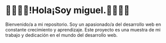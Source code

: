 
<!--
**Miguelap-486/Miguelap-486** is a ✨ _special_ ✨ repository because its `README.md` (this file) appears on your GitHub profile.

Here are some ideas to get you started:

- 🔭 I’m currently working on ...
- 🌱 I’m currently learning ...
- 👯 I’m looking to collaborate on ...
- 🤔 I’m looking for help with ...
- 💬 Ask me about ...
- 📫 How to reach me: ...
- 😄 Pronouns: ...
- ⚡ Fun fact: ...
-->

<h1>👋🏻👋🏻!Hola¡Soy miguel.👋🏻👋🏻</h1>
<p>
  Bienvenido/a a mi repositorio. Soy un apasionado/a del desarrollo web en constante crecimiento y aprendizaje. Este proyecto es una muestra de mi trabajo y dedicación en el mundo del desarrollo web.
</p>
